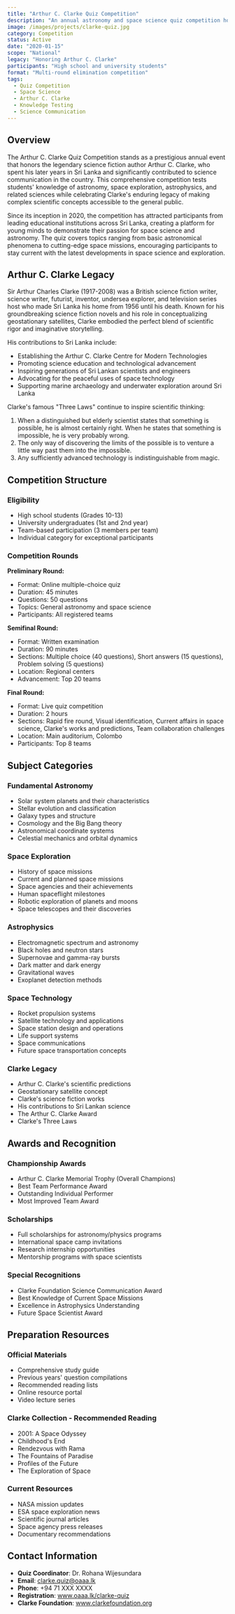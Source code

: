 ```yaml
---
title: "Arthur C. Clarke Quiz Competition"
description: "An annual astronomy and space science quiz competition honoring the legendary science fiction author Arthur C. Clarke, who spent his later years in Sri Lanka."
image: /images/projects/clarke-quiz.jpg
category: Competition
status: Active
date: "2020-01-15"
scope: "National"
legacy: "Honoring Arthur C. Clarke"
participants: "High school and university students"
format: "Multi-round elimination competition"
tags:
  - Quiz Competition
  - Space Science
  - Arthur C. Clarke
  - Knowledge Testing
  - Science Communication
---
```


## Overview

The Arthur C. Clarke Quiz Competition stands as a prestigious annual event that honors the legendary science fiction author Arthur C. Clarke, who spent his later years in Sri Lanka and significantly contributed to science communication in the country. This comprehensive competition tests students' knowledge of astronomy, space exploration, astrophysics, and related sciences while celebrating Clarke's enduring legacy of making complex scientific concepts accessible to the general public.

Since its inception in 2020, the competition has attracted participants from leading educational institutions across Sri Lanka, creating a platform for young minds to demonstrate their passion for space science and astronomy. The quiz covers topics ranging from basic astronomical phenomena to cutting-edge space missions, encouraging participants to stay current with the latest developments in space science and exploration.

## Arthur C. Clarke Legacy

Sir Arthur Charles Clarke (1917-2008) was a British science fiction writer, science writer, futurist, inventor, undersea explorer, and television series host who made Sri Lanka his home from 1956 until his death. Known for his groundbreaking science fiction novels and his role in conceptualizing geostationary satellites, Clarke embodied the perfect blend of scientific rigor and imaginative storytelling.

His contributions to Sri Lanka include:
- Establishing the Arthur C. Clarke Centre for Modern Technologies
- Promoting science education and technological advancement
- Inspiring generations of Sri Lankan scientists and engineers
- Advocating for the peaceful uses of space technology
- Supporting marine archaeology and underwater exploration around Sri Lanka

Clarke's famous "Three Laws" continue to inspire scientific thinking:
1. When a distinguished but elderly scientist states that something is possible, he is almost certainly right. When he states that something is impossible, he is very probably wrong.
2. The only way of discovering the limits of the possible is to venture a little way past them into the impossible.
3. Any sufficiently advanced technology is indistinguishable from magic.

## Competition Structure

### Eligibility
- High school students (Grades 10-13)
- University undergraduates (1st and 2nd year)
- Team-based participation (3 members per team)
- Individual category for exceptional participants

### Competition Rounds

**Preliminary Round:**
- Format: Online multiple-choice quiz
- Duration: 45 minutes
- Questions: 50 questions
- Topics: General astronomy and space science
- Participants: All registered teams

**Semifinal Round:**
- Format: Written examination
- Duration: 90 minutes
- Sections: Multiple choice (40 questions), Short answers (15 questions), Problem solving (5 questions)
- Location: Regional centers
- Advancement: Top 20 teams

**Final Round:**
- Format: Live quiz competition
- Duration: 2 hours
- Sections: Rapid fire round, Visual identification, Current affairs in space science, Clarke's works and predictions, Team collaboration challenges
- Location: Main auditorium, Colombo
- Participants: Top 8 teams

## Subject Categories

### Fundamental Astronomy
- Solar system planets and their characteristics
- Stellar evolution and classification
- Galaxy types and structure
- Cosmology and the Big Bang theory
- Astronomical coordinate systems
- Celestial mechanics and orbital dynamics

### Space Exploration
- History of space missions
- Current and planned space missions
- Space agencies and their achievements
- Human spaceflight milestones
- Robotic exploration of planets and moons
- Space telescopes and their discoveries

### Astrophysics
- Electromagnetic spectrum and astronomy
- Black holes and neutron stars
- Supernovae and gamma-ray bursts
- Dark matter and dark energy
- Gravitational waves
- Exoplanet detection methods

### Space Technology
- Rocket propulsion systems
- Satellite technology and applications
- Space station design and operations
- Life support systems
- Space communications
- Future space transportation concepts

### Clarke Legacy
- Arthur C. Clarke's scientific predictions
- Geostationary satellite concept
- Clarke's science fiction works
- His contributions to Sri Lankan science
- The Arthur C. Clarke Award
- Clarke's Three Laws

## Awards and Recognition

### Championship Awards
- Arthur C. Clarke Memorial Trophy (Overall Champions)
- Best Team Performance Award
- Outstanding Individual Performer
- Most Improved Team Award

### Scholarships
- Full scholarships for astronomy/physics programs
- International space camp invitations
- Research internship opportunities
- Mentorship programs with space scientists

### Special Recognitions
- Clarke Foundation Science Communication Award
- Best Knowledge of Current Space Missions
- Excellence in Astrophysics Understanding
- Future Space Scientist Award

## Preparation Resources

### Official Materials
- Comprehensive study guide
- Previous years' question compilations
- Recommended reading lists
- Online resource portal
- Video lecture series

### Clarke Collection - Recommended Reading
- 2001: A Space Odyssey
- Childhood's End
- Rendezvous with Rama
- The Fountains of Paradise
- Profiles of the Future
- The Exploration of Space

### Current Resources
- NASA mission updates
- ESA space exploration news
- Scientific journal articles
- Space agency press releases
- Documentary recommendations

## Contact Information

- **Quiz Coordinator**: Dr. Rohana Wijesundara
- **Email**: clarke.quiz@oaaa.lk
- **Phone**: +94 71 XXX XXXX
- **Registration**: www.oaaa.lk/clarke-quiz
- **Clarke Foundation**: www.clarkefoundation.org